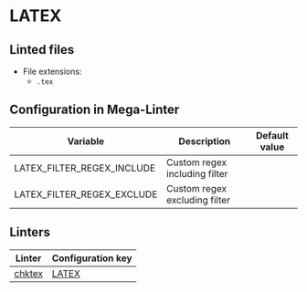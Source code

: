<!-- markdownlint-disable MD003 MD020 MD033 MD041 -->
<!-- Generated by .automation/build.py, please do not update manually -->
<!-- Instead, update descriptor file at https://github.com/nvuillam/mega-linter/tree/master/megalinter/descriptors/latex.yml -->
# LATEX

## Linted files

- File extensions:
  - `.tex`

## Configuration in Mega-Linter

| Variable | Description | Default value |
| ----------------- | -------------- | -------------- |
| LATEX_FILTER_REGEX_INCLUDE | Custom regex including filter |  |
| LATEX_FILTER_REGEX_EXCLUDE | Custom regex excluding filter |  |

## Linters

| Linter | Configuration key |
| ------ | ----------------- |
| [chktex](latex_chktex.md) | [LATEX](latex_chktex.md) |
